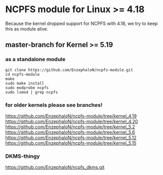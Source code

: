 # NCPFS module for Linux >= 4.18 #
Because the kernel dropped support for NCPFS with 4.18, we try to keep this as module alive.

## master-branch for Kernel >= 5.19 ##

### as a standalone module ###

    git clone https://github.com/EnzephaloN/ncpfs-module.git
    cd ncpfs-module
    make
    sudo make install
    sudo modprobe ncpfs
    sudo lsmod | grep ncpfs

### for older kernels please see branches! ###
https://github.com/EnzephaloN/ncpfs-module/tree/kernel_4.19
https://github.com/EnzephaloN/ncpfs-module/tree/kernel_4.20
https://github.com/EnzephaloN/ncpfs-module/tree/kernel_5.2
https://github.com/EnzephaloN/ncpfs-module/tree/kernel_5.6
https://github.com/EnzephaloN/ncpfs-module/tree/kernel_5.12
https://github.com/EnzephaloN/ncpfs-module/tree/kernel_5.15


### DKMS-thingy ###

https://github.com/EnzephaloN/ncpfs_dkms.git
